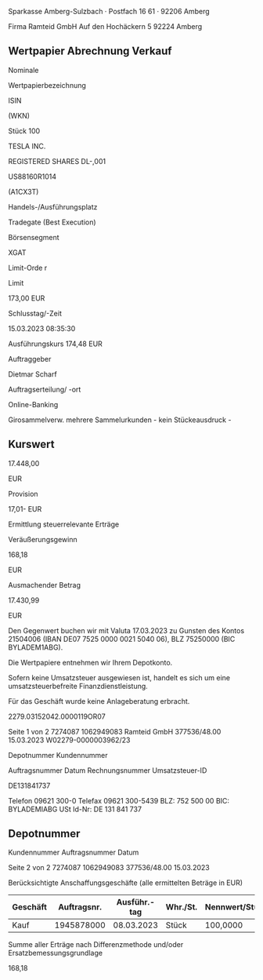 <!-- image -->

Sparkasse Amberg-Sulzbach · Postfach 16 61 · 92206 Amberg

Firma Ramteid GmbH Auf den Hochäckern 5 92224 Amberg

## Wertpapier Abrechnung Verkauf

Nominale

Wertpapierbezeichnung

ISIN

(WKN)

Stück 100

TESLA INC.

REGISTERED SHARES DL-,001

US88160R1014

(A1CX3T)

Handels-/Ausführungsplatz

Tradegate (Best Execution)

Börsensegment

XGAT

Limit-Orde r

Limit

173,00 EUR

Schlusstag/-Zeit

15.03.2023 08:35:30

Ausführungskurs 174,48 EUR

Auftraggeber

Dietmar Scharf

Auftragserteilung/ -ort

Online-Banking

Girosammelverw. mehrere Sammelurkunden - kein Stückeausdruck -

## Kurswert

17.448,00

EUR

Provision

17,01- EUR

Ermittlung steuerrelevante Erträge

Veräußerungsgewinn

168,18

EUR

Ausmachender Betrag

17.430,99

EUR

Den Gegenwert buchen wir mit Valuta 17.03.2023 zu Gunsten des Kontos 21504006 (IBAN DE07 7525 0000 0021 5040 06), BLZ 75250000 (BIC BYLADEM1ABG).

Die Wertpapiere entnehmen wir Ihrem Depotkonto.

Sofern keine Umsatzsteuer ausgewiesen ist, handelt es sich um eine umsatzsteuerbefreite Finanzdienstleistung.

Für das Geschäft wurde keine Anlageberatung erbracht.

2279.03152042.0000119OR07

Seite 1 von 2 7274087 1062949083 Ramteid GmbH 377536/48.00 15.03.2023 W02279-0000003962/23

Depotnummer Kundennummer

Auftragsnummer Datum Rechnungsnummer Umsatzsteuer-ID

DE131841737

Telefon 09621 300-0 Telefax 09621 300-5439 BLZ: 752 500 00 BIC: BYLADEMIABG USt Id-Nr: DE 131 841 737

<!-- image -->

## Depotnummer

Kundennummer Auftragsnummer Datum

Seite 2 von 2 7274087 1062949083 377536/48.00 15.03.2023

Berücksichtigte Anschaffungsgeschäfte (alle ermittelten Beträge in EUR)

| Geschäft   |   Auftragsnr. | Ausführ.-tag   | Whr./St.   | Nennwert/Stück   | AS-Kosten   | Erlös     | ant. Ergebnis   |     |
|------------|---------------|----------------|------------|------------------|-------------|-----------|-----------------|-----|
| Kauf       |    1945878000 | 08.03.2023     | Stück      | 100,0000         | 17.262,81-  | 17.430,99 | 168,18          | (D) |

Summe aller Erträge nach Differenzmethode und/oder Ersatzbemessungsgrundlage

168,18
